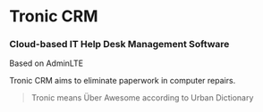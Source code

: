 # Tronic CRM
### Cloud-based IT Help Desk Management Software
Based on AdminLTE

Tronic CRM aims to eliminate paperwork in computer repairs.

>Tronic means Über Awesome according to Urban Dictionary


